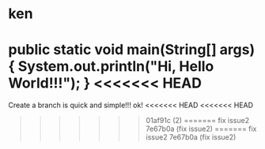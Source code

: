 # ken
public static void main(String[] args){
  System.out.println("Hi, Hello World!!!");
}
<<<<<<< HEAD
=======
Create a branch is quick and simple!!!
ok!
<<<<<<< HEAD
<<<<<<< HEAD
>>>>>>> 01af91c (2)
=======
fix issue2
>>>>>>> 7e67b0a (fix issue2)
=======
fix issue2
>>>>>>> 7e67b0a (fix issue2)
